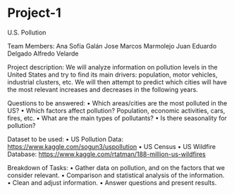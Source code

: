 # Project-1
U.S. Pollution

Team Members: 
	Ana Sofía Galán
	Jose Marcos Marmolejo
	Juan Eduardo Delgado 
	Alfredo Velarde

Project description: We will analyze information on pollution levels in the United States and try to find its main drivers: population, motor vehicles, industrial clusters, etc. We will then attempt to predict which cities will have the most relevant increases and decreases in the following years. 

Questions to be answered: 
•	Which areas/cities are the most polluted in the US?
•	Which factors affect pollution? Population, economic activities, cars, fires, etc. 
•	What are the main types of pollutants?
•	Is there seasonality for pollution?

Dataset to be used:
•	US Pollution Data: https://www.kaggle.com/sogun3/uspollution
•	US Census
•	US Wildfire Database: https://www.kaggle.com/rtatman/188-million-us-wildfires

Breakdown of Tasks: 
•	Gather data on pollution, and on the factors that we consider relevant. 
•	Comparison and statistical analysis of the information. 
•	Clean and adjust information. 
•	Answer questions and present results. 

